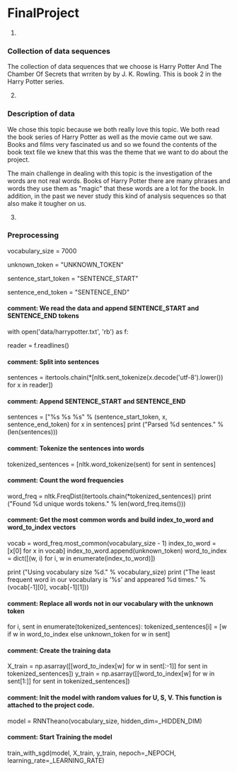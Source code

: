 # FinalProject

1.  

### Collection of data sequences

The collection of data sequences that we choose is Harry Potter And The Chamber Of Secrets that wrriten by by J. K. Rowling. This is book 2 in the Harry Potter series.

2.

### Description of data

We chose this topic because we both really love this topic. We both read the book series of Harry Potter as well as the movie came out we saw. Books and films very fascinated us and so we found the contents of the book text file we knew that this was the theme that we want to do about the project.

The main challenge in dealing with this topic is the investigation of the words are not real words. Books of Harry Potter there are many phrases and words they use them as "magic" that these words are a lot for the book.
In addition, in the past we never study this kind of analysis sequences so that also make it tougher on us.

3.

### Preprocessing

vocabulary_size = 7000

unknown_token = "UNKNOWN_TOKEN"

sentence_start_token = "SENTENCE_START"

sentence_end_token = "SENTENCE_END"

#### comment: We read the data and append SENTENCE_START and SENTENCE_END tokens

with open('data/harrypotter.txt', 'rb') as f:

reader = f.readlines()

#### comment: Split into sentences

sentences = itertools.chain(*[nltk.sent_tokenize(x.decode('utf-8').lower()) for x in reader])

#### comment: Append SENTENCE_START and SENTENCE_END
sentences = ["%s %s %s" % (sentence_start_token, x, sentence_end_token) for x in sentences]
print ("Parsed %d sentences." % (len(sentences)))

#### comment: Tokenize the sentences into words
tokenized_sentences = [nltk.word_tokenize(sent) for sent in sentences]

#### comment: Count the word frequencies
word_freq = nltk.FreqDist(itertools.chain(*tokenized_sentences))
print ("Found %d unique words tokens." % len(word_freq.items()))

#### comment: Get the most common words and build index_to_word and word_to_index vectors
vocab = word_freq.most_common(vocabulary_size - 1)
index_to_word = [x[0] for x in vocab]
index_to_word.append(unknown_token)
word_to_index = dict([(w, i) for i, w in enumerate(index_to_word)])

print ("Using vocabulary size %d." % vocabulary_size)
print ("The least frequent word in our vocabulary is '%s' and appeared %d times." % (vocab[-1][0], vocab[-1][1]))

#### comment: Replace all words not in our vocabulary with the unknown token
for i, sent in enumerate(tokenized_sentences):
    tokenized_sentences[i] = [w if w in word_to_index else unknown_token for w in sent]

#### comment: Create the training data
X_train = np.asarray([[word_to_index[w] for w in sent[:-1]] for sent in tokenized_sentences])
y_train = np.asarray([[word_to_index[w] for w in sent[1:]] for sent in tokenized_sentences])

#### comment: Init the model with random values for U, S, V. This function is attached to the project code.

model = RNNTheano(vocabulary_size, hidden_dim=_HIDDEN_DIM)

#### comment: Start Training the model
train_with_sgd(model, X_train, y_train, nepoch=_NEPOCH, learning_rate=_LEARNING_RATE)



